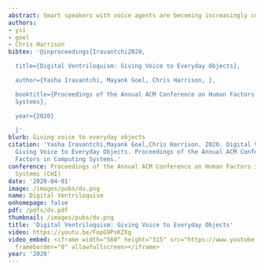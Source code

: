 ```yaml
---
abstract: Smart speakers with voice agents are becoming increasingly common. However, the agent’s voice always emanates from the device, even when that information is contextually and spatially relevant elsewhere. Digital Ventriloquism allows smart speakers to render sound onto everyday objects, such that it appears they are speaking and are interactive. This can be achieved without any modification of objects or the environment. For this, we used a highly directional pan-tilt ultrasonic array. By modulating a 40 kHz ultrasonic signal, we can emit sound that is inaudible “in flight” and demodulates to audible frequencies when impacting a surface through acoustic parametric interaction. This makes it appear as though the sound originates from an object and not the speaker. We ran a study in which we projected speech onto five objects in three environments, and found that participants were able to cor- rectly identify the source object 92% of the time and correctly repeat the spoken message 100% of the time, demonstrating our digital ventriloquy is both directional and intelligible.
authors:
- ysi
- goel
- Chris Harrison
bibtex: '@inproceedings{Iravantchi2020,

  title={Digital Ventriloquism: Giving Voice to Everyday Objects},

  author={Yasha Iravantchi, Mayank Goel, Chris Harrison, },

  booktitle={Proceedings of the Annual ACM Conference on Human Factors in Computing
  Systems},

  year={2020}

  }'
blurb: Giving voice to everyday objects
citation: 'Yasha Iravantchi,Mayank Goel,Chris Harrison. 2020. Digital Ventriloquism:
  Giving Voice to Everyday Objects. Proceedings of the Annual ACM Conference on Human
  Factors in Computing Systems.'
conference: Proceedings of the Annual ACM Conference on Human Factors in Computing
  Systems (CHI)
date: '2020-04-01'
image: /images/pubs/dv.png
name: Digital Ventriloquism
onhomepage: false
pdf: /pdfs/dv.pdf
thumbnail: /images/pubs/dv.png
title: 'Digital Ventriloquism: Giving Voice to Everyday Objects'
video: https://youtu.be/FopG9PsKZXg
video_embed: <iframe width="560" height="315" src="https://www.youtube.com/embed/FopG9PsKZXg"
  frameborder="0" allowfullscreen></iframe>
year: '2020'
---
```

